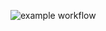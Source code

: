 ![example workflow](https://github.com/skrabec/gorest_api_automation/actions/workflows/main.yml/badge.svg)
